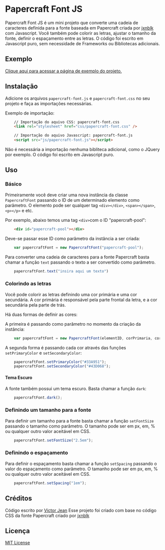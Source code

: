 # Papercraft Font JS

Papercraft Font JS é um mini projeto que converte uma cadeia de caracteres definida para a fonte baseada em Papercraft criada por [jxnblk](https://github.com/jxnblk/papercraft) com Javascript.
Você também pode colorir as letras, ajustar o tamanho da fonte, definir o espaçamento entre as letras.
O código foi escrito em Javascript puro, sem necessidade de Frameworks ou Bibliotecas adicionais.

## Exemplo

[Clique aqui para acessar a página de exemplo do projeto.](https://victorjean9.github.io/papercraft-font-js/)

## Instalação

Adicione os arquivos `papercraft-font.js` e `papercraft-font.css` no seu projeto e faça as importações necessárias.

Exemplo de importação:
```html
    // Importação do aquivo CSS: papercraft-font.css
    <link rel="stylesheet" href="css/papercraft-font.css" />

    // Importação do aquivo Javascript: papercraft-font.js
    <script src="js/papercraft-font.js"></script>
```

Não é necessária a importação nenhuma bibliteca adicional, como o JQuery por exemplo. O código foi escrito em Javascript puro.

## Uso

### Básico

Primeiramente você deve criar uma nova instância da classe `PapercraftFont` passando o ID de um determinado elemento como parâmetro.
O elemento pode ser qualquer tag `<div></div>`, `<span></span>`, `<p></p>` e etc.

Por exemplo, abaixo temos uma tag `<div>`com o ID "papercraft-pool":
```html
    <div id="papercraft-pool"></div>
```

Deve-se passar esse ID como parâmetro da instância a ser criada:
```js
    var papercraftFont = new PapercraftFont("papercraft-pool");
```

Para converter uma cadeia de caracteres para a fonte Papercraft basta chamar a função `text` passando o texto a ser convertido como parâmetro.
```js
    papercraftFont.text("insira aqui um texto")
```

### Colorindo as letras

Você pode colorir as letras definindo uma cor primária e uma cor secundária.
A cor primária é responsável pela parte frontal da letra, e a cor secundária pela parte de trás.

Há duas formas de definir as cores: 

A primeira é passando como parâmetro no momento da criação da instância:
```js
    var papercraftFont = new PapercraftFont(elementID, corPrimaria, corSecundaria);
```

A segunda forma é passando cada cor através das funções `setPrimaryColor` e `setSecondaryColor`:
```js
    papercraftFont.setPrimaryColor("#33A951");
    papercraftFont.setSecondaryColor("#43D068");
```
 
#### Tema Escuro

A fonte também possui um tema escuro. Basta chamar a função `dark`:
```js
    papercraftFont.dark();
```

### Definindo um tamanho para a fonte

Para definir um tamanho para a fonte basta chamar a função `setFontSize` passando o tamanho como parâmetro.
O tamanho pode ser em px, em, % ou qualquer outro valor aceitável em CSS.

```js
    papercraftFont.setFontSize("2.5em");
```

### Definindo o espaçamento

Para definir o espaçamento basta chamar a função `setSpacing` passando o valor do espaçamento como parâmetro.
O tamanho pode ser em px, em, % ou qualquer outro valor aceitável em CSS.

```js
    papercraftFont.setSpacing("1em");
```

## Créditos

Código escrito por [Victor Jean](https://github.com/victorjean9)
Esse projeto foi criado com base no código CSS da fonte Papercraft criado por [jxnblk](https://github.com/jxnblk/papercraft)

## Licença

[MIT License](http://opensource.org/licenses/MIT)


